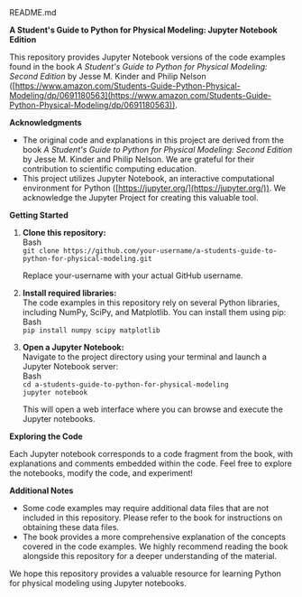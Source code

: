 ## 

README.md

**A Student's Guide to Python for Physical Modeling: Jupyter Notebook Edition**

This repository provides Jupyter Notebook versions of the code examples found in the book *A Student's Guide to Python for Physical Modeling: Second Edition* by Jesse M. Kinder and Philip Nelson ([https://www.amazon.com/Students-Guide-Python-Physical-Modeling/dp/0691180563](https://www.amazon.com/Students-Guide-Python-Physical-Modeling/dp/0691180563)).

**Acknowledgments**

* The original code and explanations in this project are derived from the book *A Student's Guide to Python for Physical Modeling: Second Edition* by Jesse M. Kinder and Philip Nelson. We are grateful for their contribution to scientific computing education.  
* This project utilizes Jupyter Notebook, an interactive computational environment for Python ([https://jupyter.org/](https://jupyter.org/)). We acknowledge the Jupyter Project for creating this valuable tool.

**Getting Started**

1. **Clone this repository:**  
   Bash  
   `git clone https://github.com/your-username/a-students-guide-to-python-for-physical-modeling.git`

   Replace your-username with your actual GitHub username.  
2. **Install required libraries:**  
   The code examples in this repository rely on several Python libraries, including NumPy, SciPy, and Matplotlib. You can install them using pip:  
   Bash  
   `pip install numpy scipy matplotlib`

3. **Open a Jupyter Notebook:**  
   Navigate to the project directory using your terminal and launch a Jupyter Notebook server:  
   Bash  
   `cd a-students-guide-to-python-for-physical-modeling`  
   `jupyter notebook`

   This will open a web interface where you can browse and execute the Jupyter notebooks.

**Exploring the Code**

Each Jupyter notebook corresponds to a code fragment from the book, with explanations and comments embedded within the code. Feel free to explore the notebooks, modify the code, and experiment\!

**Additional Notes**

* Some code examples may require additional data files that are not included in this repository. Please refer to the book for instructions on obtaining these data files.  
* The book provides a more comprehensive explanation of the concepts covered in the code examples. We highly recommend reading the book alongside this repository for a deeper understanding of the material.

We hope this repository provides a valuable resource for learning Python for physical modeling using Jupyter notebooks.
